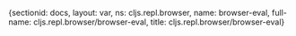 {sectionid: docs, layout: var, ns: cljs.repl.browser, name: browser-eval, full-name: cljs.repl.browser/browser-eval,
  title: cljs.repl.browser/browser-eval}
